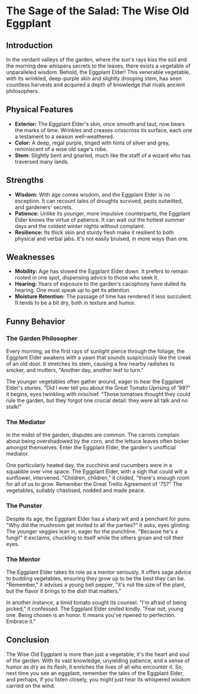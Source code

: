 # The Sage of the Salad: The Wise Old Eggplant  
   
## Introduction  
   
In the verdant valleys of the garden, where the sun's rays kiss the soil and the morning dew whispers secrets to the leaves, there exists a vegetable of unparalleled wisdom. Behold, the Eggplant Elder! This venerable vegetable, with its wrinkled, deep-purple skin and slightly drooping stem, has seen countless harvests and acquired a depth of knowledge that rivals ancient philosophers.  
   
## Physical Features  
   
- **Exterior:** The Eggplant Elder's skin, once smooth and taut, now bears the marks of time. Wrinkles and creases crisscross its surface, each one a testament to a season well-weathered.  
- **Color:** A deep, regal purple, tinged with hints of silver and grey, reminiscent of a wise old sage's robe.  
- **Stem:** Slightly bent and gnarled, much like the staff of a wizard who has traversed many lands.  
   
## Strengths  
   
- **Wisdom:** With age comes wisdom, and the Eggplant Elder is no exception. It can recount tales of droughts survived, pests outwitted, and gardeners' secrets.  
- **Patience:** Unlike its younger, more impulsive counterparts, the Eggplant Elder knows the virtue of patience. It can wait out the hottest summer days and the coldest winter nights without complaint.  
- **Resilience:** Its thick skin and sturdy flesh make it resilient to both physical and verbal jabs. It's not easily bruised, in more ways than one.  
   
## Weaknesses  
   
- **Mobility:** Age has slowed the Eggplant Elder down. It prefers to remain rooted in one spot, dispensing advice to those who seek it.  
- **Hearing:** Years of exposure to the garden's cacophony have dulled its hearing. One must speak up to get its attention.  
- **Moisture Retention:** The passage of time has rendered it less succulent. It tends to be a bit dry, both in texture and humor.  
   
## Funny Behavior  
   
### The Garden Philosopher  
   
Every morning, as the first rays of sunlight pierce through the foliage, the Eggplant Elder awakens with a yawn that sounds suspiciously like the creak of an old door. It stretches its stem, causing a few nearby radishes to snicker, and mutters, "Another day, another leaf to turn."  
   
The younger vegetables often gather around, eager to hear the Eggplant Elder's stories. "Did I ever tell you about the Great Tomato Uprising of '98?" it begins, eyes twinkling with mischief. "Those tomatoes thought they could rule the garden, but they forgot one crucial detail: they were all talk and no stalk!"  
   
### The Mediator  
   
In the midst of the garden, disputes are common. The carrots complain about being overshadowed by the corn, and the lettuce leaves often bicker amongst themselves. Enter the Eggplant Elder, the garden's unofficial mediator.  
   
One particularly heated day, the zucchinis and cucumbers were in a squabble over vine space. The Eggplant Elder, with a sigh that could wilt a sunflower, intervened. "Children, children," it chided, "there's enough room for all of us to grow. Remember the Great Trellis Agreement of '75?" The vegetables, suitably chastised, nodded and made peace.  
   
### The Punster  
   
Despite its age, the Eggplant Elder has a sharp wit and a penchant for puns. "Why did the mushroom get invited to all the parties?" it asks, eyes glinting. The younger veggies lean in, eager for the punchline. "Because he's a fungi!" it exclaims, chuckling to itself while the others groan and roll their eyes.  
   
### The Mentor  
   
The Eggplant Elder takes its role as a mentor seriously. It offers sage advice to budding vegetables, ensuring they grow up to be the best they can be. "Remember," it advises a young bell pepper, "it's not the size of the plant, but the flavor it brings to the dish that matters."  
   
In another instance, a timid tomato sought its counsel. "I'm afraid of being picked," it confessed. The Eggplant Elder smiled kindly. "Fear not, young one. Being chosen is an honor. It means you've ripened to perfection. Embrace it."  
   
## Conclusion  
   
The Wise Old Eggplant is more than just a vegetable; it's the heart and soul of the garden. With its vast knowledge, unyielding patience, and a sense of humor as dry as its flesh, it enriches the lives of all who encounter it. So, next time you see an eggplant, remember the tales of the Eggplant Elder, and perhaps, if you listen closely, you might just hear its whispered wisdom carried on the wind.